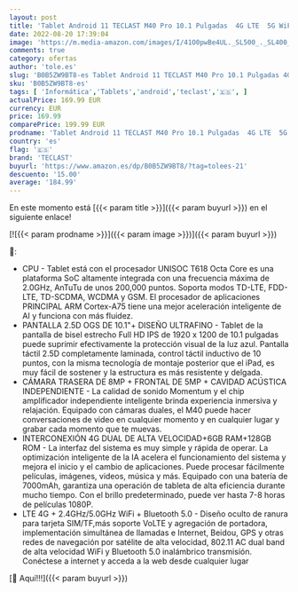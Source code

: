 ```yaml
---
layout: post
title: 'Tablet Android 11 TECLAST M40 Pro 10.1 Pulgadas  4G LTE  5G WiFi  6GB RAM+128GB ROM  1TB TF   Octa Core 2.0GHz  7000mAh/SIM+TF/BT5.0/Face ID/FHD1920*1200/Dobles Cámaras/GPS/OTG/Type C/4 Altavoz/Metal'
date: 2022-08-20 17:39:04
image: 'https://m.media-amazon.com/images/I/41O0pwBe4UL._SL500_._SL400_.jpg'
comments: true
category: ofertas
author: 'tole.es'
slug: 'B0B5ZW9BT8-es Tablet Android 11 TECLAST M40 Pro 10.1 Pulgadas 4G LTE 5G...'
sku: 'B0B5ZW9BT8-es'
tags: [ 'Informática','Tablets','android','teclast','🇪🇸', ]
actualPrice: 169.99 EUR
currency: EUR
price: 169.99
comparePrice: 199.99 EUR
prodname: 'Tablet Android 11 TECLAST M40 Pro 10.1 Pulgadas  4G LTE  5G WiFi  6GB RAM+128GB ROM  1TB TF   Octa Core 2.0GHz  7000mAh/SIM+TF/BT5.0/Face ID/FHD1920*1200/Dobles Cámaras/GPS/OTG/Type C/4 Altavoz/Metal'
country: 'es'
flag: '🇪🇸'
brand: 'TECLAST'
buyurl: 'https://www.amazon.es/dp/B0B5ZW9BT8/?tag=tolees-21'
descuento: '15.00'
average: '184.99'
---
```


En este momento está [{{< param title >}}]({{< param buyurl >}}) en el siguiente enlace!

[![{{< param prodname >}}]({{< param image >}})]({{< param buyurl >}})

🔎:

- CPU - Tablet está con el procesador UNISOC T618 Octa Core es una plataforma SoC altamente integrada con una frecuencia máxima de 2.0GHz, AnTuTu de unos 200,000 puntos. Soporta modos TD-LTE, FDD-LTE, TD-SCDMA, WCDMA y GSM. El procesador de aplicaciones PRINCIPAL ARM Cortex-A75 tiene una mejor aceleración inteligente de AI y funciona con más fluidez.
- PANTALLA 2.5D OGS DE 10.1"+ DISEÑO ULTRAFINO - Tablet de la pantalla de bisel estrecho Full HD IPS de 1920 x 1200 de 10.1 pulgadas puede suprimir efectivamente la protección visual de la luz azul. Pantalla táctil 2.5D completamente laminada, control táctil inductivo de 10 puntos, con la misma tecnología de montaje posterior que el iPad, es muy fácil de sostener y la estructura es más resistente y delgada.
- CÁMARA TRASERA DE 8MP + FRONTAL DE 5MP + CAVIDAD ACÚSTICA INDEPENDIENTE - La calidad de sonido Momentum y el chip amplificador independiente inteligente brinda experiencia inmersiva y relajación. Equipado con cámaras duales, el M40 puede hacer conversaciones de video en cualquier momento y en cualquier lugar y grabar cada momento que te muevas.
- INTERCONEXIÓN 4G DUAL DE ALTA VELOCIDAD+6GB RAM+128GB ROM - La interfaz del sistema es muy simple y rápida de operar. La optimización inteligente de la IA acelera el funcionamiento del sistema y mejora el inicio y el cambio de aplicaciones. Puede procesar fácilmente películas, imágenes, videos, música y más. Equipado con una batería de 7000mAh, garantiza una operación de tableta de alta eficiencia durante mucho tiempo. Con el brillo predeterminado, puede ver hasta 7-8 horas de películas 1080P.
- LTE 4G + 2.4GHz/5.0GHz WiFi + Bluetooth 5.0 - Diseño oculto de ranura para tarjeta SIM/TF,más soporte VoLTE y agregación de portadora, implementación simultánea de llamadas e Internet, Beidou, GPS y otras redes de navegación por satélite de alta velocidad, 802.11 AC dual band de alta velocidad WiFi y Bluetooth 5.0 inalámbrico transmisión. Conéctese a internet y acceda a la web desde cualquier lugar

[🛒 Aquí!!!]({{< param buyurl >}})
